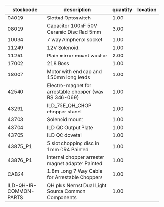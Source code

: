 |stockcode|description|quantity|location|
|---------|-----------|--------|--------|
|04019|Slotted Optoswitch|1.00||
|08019|Capacitor 100nF 50V Ceramic Disc Rad 5mm|3.00||
|10034|7 way Amphenol socket|1.00||
|11249|12V Solenoid.|1.00||
|11251|Plain mirror mount washer|2.00||
|17002|218 Boss|1.00||
|18007|Motor with end cap and 150mm long leads|1.00||
|42540|Electro-magnet for arrestable chopper (was RS 346-069)|1.00||
|43291|ILD_75E_QH_CHOP chopper stand|1.00||
|43703|Solenoid mount|1.00||
|43704|ILD QC Output Plate|1.00||
|43705|ILD QC dovetail|1.00||
|43875_P1|5 slot chopping disc in 1mm CR4 Painted|1.00||
|43876_P1|Internal chopper arrester magnet adapter Painted|1.00||
|CAB24|1.8m Long 7 Way Cable for Arrestable Choppers|1.00||
|ILD-QH-IR-COMMON-PARTS|QH plus Nernst Dual Light Source Common Components|1.00||
